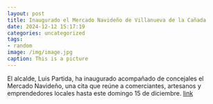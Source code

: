```yaml
---
layout: post
title: Inaugurado el Mercado Navideño de Villanueva de la Cañada
date: 2024-12-12 15:17:19
categories: uncategorized
tags:
- random
image: /img/image.jpg
caption: This is a picture
---
```

El alcalde, Luis Partida, ha inaugurado acompañado de concejales el Mercado Navideño, una cita que reúne a comerciantes, artesanos y emprendedores locales hasta este domingo 15 de diciembre.   [link](https://www.ayto-villacanada.es/noticias/inaugurado-el-mercado-navideno-de-villanueva-de-la-canada/)
